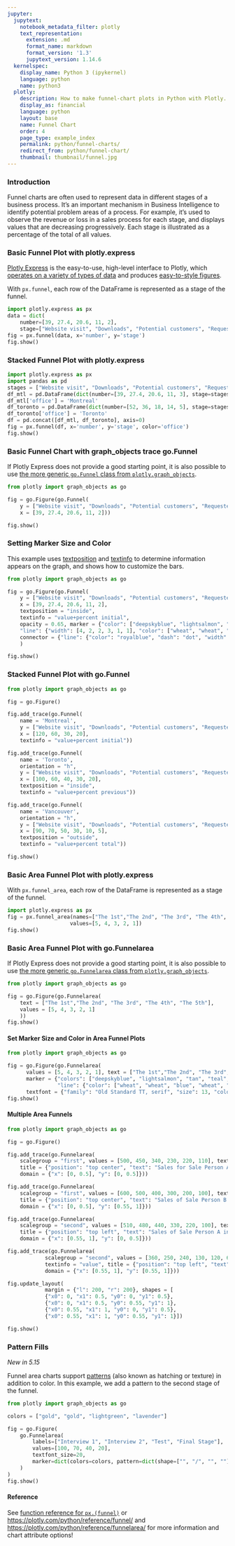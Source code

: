```yaml
---
jupyter:
  jupytext:
    notebook_metadata_filter: plotly
    text_representation:
      extension: .md
      format_name: markdown
      format_version: '1.3'
      jupytext_version: 1.14.6
  kernelspec:
    display_name: Python 3 (ipykernel)
    language: python
    name: python3
  plotly:
    description: How to make funnel-chart plots in Python with Plotly.
    display_as: financial
    language: python
    layout: base
    name: Funnel Chart
    order: 4
    page_type: example_index
    permalink: python/funnel-charts/
    redirect_from: python/funnel-chart/
    thumbnail: thumbnail/funnel.jpg
---
```


### Introduction

Funnel charts are often used to represent data in different stages of a business process. It’s an important mechanism in Business Intelligence to identify potential problem areas of a process. For example, it’s used to observe the revenue or loss in a sales process for each stage, and displays values that are decreasing progressively. Each stage is illustrated as a percentage of the total of all values.

### Basic Funnel Plot with plotly.express

[Plotly Express](../plotly-express/) is the easy-to-use, high-level interface to Plotly, which [operates on a variety of types of data](../px-arguments/) and produces [easy-to-style figures](../styling-plotly-express/).

With `px.funnel`, each row of the DataFrame is represented as a stage of the funnel.

```python
import plotly.express as px
data = dict(
    number=[39, 27.4, 20.6, 11, 2],
    stage=["Website visit", "Downloads", "Potential customers", "Requested price", "invoice sent"])
fig = px.funnel(data, x='number', y='stage')
fig.show()
```

### Stacked Funnel Plot with plotly.express

```python
import plotly.express as px
import pandas as pd
stages = ["Website visit", "Downloads", "Potential customers", "Requested price", "invoice sent"]
df_mtl = pd.DataFrame(dict(number=[39, 27.4, 20.6, 11, 3], stage=stages))
df_mtl['office'] = 'Montreal'
df_toronto = pd.DataFrame(dict(number=[52, 36, 18, 14, 5], stage=stages))
df_toronto['office'] = 'Toronto'
df = pd.concat([df_mtl, df_toronto], axis=0)
fig = px.funnel(df, x='number', y='stage', color='office')
fig.show()
```

### Basic Funnel Chart with graph_objects trace go.Funnel

If Plotly Express does not provide a good starting point, it is also possible to use [the more generic `go.Funnel` class from `plotly.graph_objects`](../graph-objects/).

```python
from plotly import graph_objects as go

fig = go.Figure(go.Funnel(
    y = ["Website visit", "Downloads", "Potential customers", "Requested price", "invoice sent"],
    x = [39, 27.4, 20.6, 11, 2]))

fig.show()
```

### Setting Marker Size and Color

This example uses [textposition](https://plotly.com/python/reference/scatter/#scatter-textposition) and [textinfo](https://plotly.com/python/reference/funnel/#funnel-textinfo) to determine information appears on the graph, and shows how to customize the bars.

```python
from plotly import graph_objects as go

fig = go.Figure(go.Funnel(
    y = ["Website visit", "Downloads", "Potential customers", "Requested price", "Finalized"],
    x = [39, 27.4, 20.6, 11, 2],
    textposition = "inside",
    textinfo = "value+percent initial",
    opacity = 0.65, marker = {"color": ["deepskyblue", "lightsalmon", "tan", "teal", "silver"],
    "line": {"width": [4, 2, 2, 3, 1, 1], "color": ["wheat", "wheat", "blue", "wheat", "wheat"]}},
    connector = {"line": {"color": "royalblue", "dash": "dot", "width": 3}})
    )

fig.show()
```

### Stacked Funnel Plot with go.Funnel

```python
from plotly import graph_objects as go

fig = go.Figure()

fig.add_trace(go.Funnel(
    name = 'Montreal',
    y = ["Website visit", "Downloads", "Potential customers", "Requested price"],
    x = [120, 60, 30, 20],
    textinfo = "value+percent initial"))

fig.add_trace(go.Funnel(
    name = 'Toronto',
    orientation = "h",
    y = ["Website visit", "Downloads", "Potential customers", "Requested price", "invoice sent"],
    x = [100, 60, 40, 30, 20],
    textposition = "inside",
    textinfo = "value+percent previous"))

fig.add_trace(go.Funnel(
    name = 'Vancouver',
    orientation = "h",
    y = ["Website visit", "Downloads", "Potential customers", "Requested price", "invoice sent", "Finalized"],
    x = [90, 70, 50, 30, 10, 5],
    textposition = "outside",
    textinfo = "value+percent total"))

fig.show()
```

### Basic Area Funnel Plot with plotly.express

With `px.funnel_area`, each row of the DataFrame is represented as a stage of
the funnel.

```python
import plotly.express as px
fig = px.funnel_area(names=["The 1st","The 2nd", "The 3rd", "The 4th", "The 5th"],
                    values=[5, 4, 3, 2, 1])
fig.show()
```

### Basic Area Funnel Plot with go.Funnelarea

If Plotly Express does not provide a good starting point, it is also possible to use [the more generic `go.Funnelarea` class from `plotly.graph_objects`](../graph-objects/).

```python
from plotly import graph_objects as go

fig = go.Figure(go.Funnelarea(
    text = ["The 1st","The 2nd", "The 3rd", "The 4th", "The 5th"],
    values = [5, 4, 3, 2, 1]
    ))
fig.show()
```

#### Set Marker Size and Color in Area Funnel Plots

```python
from plotly import graph_objects as go

fig = go.Figure(go.Funnelarea(
      values = [5, 4, 3, 2, 1], text = ["The 1st","The 2nd", "The 3rd", "The 4th", "The 5th"],
      marker = {"colors": ["deepskyblue", "lightsalmon", "tan", "teal", "silver"],
                "line": {"color": ["wheat", "wheat", "blue", "wheat", "wheat"], "width": [0, 1, 5, 0, 4]}},
      textfont = {"family": "Old Standard TT, serif", "size": 13, "color": "black"}, opacity = 0.65))
fig.show()
```

#### Multiple Area Funnels

```python
from plotly import graph_objects as go

fig = go.Figure()

fig.add_trace(go.Funnelarea(
    scalegroup = "first", values = [500, 450, 340, 230, 220, 110], textinfo = "value",
    title = {"position": "top center", "text": "Sales for Sale Person A in U.S."},
    domain = {"x": [0, 0.5], "y": [0, 0.5]}))

fig.add_trace(go.Funnelarea(
    scalegroup = "first", values = [600, 500, 400, 300, 200, 100], textinfo = "value",
    title = {"position": "top center", "text": "Sales of Sale Person B in Canada"},
    domain = {"x": [0, 0.5], "y": [0.55, 1]}))

fig.add_trace(go.Funnelarea(
    scalegroup = "second", values = [510, 480, 440, 330, 220, 100], textinfo = "value",
    title = {"position": "top left", "text": "Sales of Sale Person A in Canada"},
    domain = {"x": [0.55, 1], "y": [0, 0.5]}))

fig.add_trace(go.Funnelarea(
            scalegroup = "second", values = [360, 250, 240, 130, 120, 60],
            textinfo = "value", title = {"position": "top left", "text": "Sales of Sale Person B in U.S."},
            domain = {"x": [0.55, 1], "y": [0.55, 1]}))

fig.update_layout(
            margin = {"l": 200, "r": 200}, shapes = [
            {"x0": 0, "x1": 0.5, "y0": 0, "y1": 0.5},
            {"x0": 0, "x1": 0.5, "y0": 0.55, "y1": 1},
            {"x0": 0.55, "x1": 1, "y0": 0, "y1": 0.5},
            {"x0": 0.55, "x1": 1, "y0": 0.55, "y1": 1}])

fig.show()
```

### Pattern Fills

*New in 5.15*

Funnel area charts support [patterns](../pattern-hatching-texture/) (also known as hatching or texture) in addition to color. In this example, we add a pattern to the second stage of the funnel.

```python
from plotly import graph_objects as go

colors = ["gold", "gold", "lightgreen", "lavender"]

fig = go.Figure(
    go.Funnelarea(
        labels=["Interview 1", "Interview 2", "Test", "Final Stage"],
        values=[100, 70, 40, 20],
        textfont_size=20,
        marker=dict(colors=colors, pattern=dict(shape=["", "/", "", ""])),
    )
)
fig.show()
```

#### Reference

See [function reference for `px.(funnel)`](https://plotly.com/python-api-reference/generated/plotly.express.funnel) or https://plotly.com/python/reference/funnel/ and https://plotly.com/python/reference/funnelarea/ for more information and chart attribute options!
